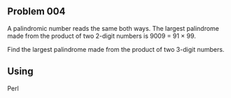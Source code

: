 ## Problem 004

A palindromic number reads the same both ways. The largest palindrome made from
the product of two 2-digit numbers is 9009 = 91 × 99.

Find the largest palindrome made from the product of two 3-digit numbers.

## Using

Perl
